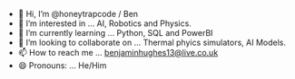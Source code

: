 - 👋 Hi, I’m @honeytrapcode / Ben
- 👀 I’m interested in ... AI, Robotics and Physics.
- 🌱 I’m currently learning ... Python, SQL and PowerBI
- 💞️ I’m looking to collaborate on ... Thermal phyics simulators, AI Models.
- 📫 How to reach me ... benjaminhughes13@live.co.uk
- 😄 Pronouns: ... He/Him

<!---
honeytrapcode/honeytrapcode is a ✨ special ✨ repository because its `README.md` (this file) appears on your GitHub profile.
You can click the Preview link to take a look at your changes.
--->
